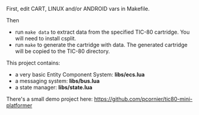 
First, edit CART, LINUX and/or ANDROID vars in Makefile.

Then
- run `make data` to extract data from the specified TIC-80 cartridge. You will need to install csplit.
- run `make` to generate the cartridge with data. The generated cartridge will be copied to the TIC-80 directory.

This project contains:
- a very basic Entity Component System: **libs/ecs.lua**
- a messaging system: **libs/bus.lua**
- a state manager: **libs/state.lua**

There's a small demo project here: https://github.com/pcornier/tic80-mini-platformer
